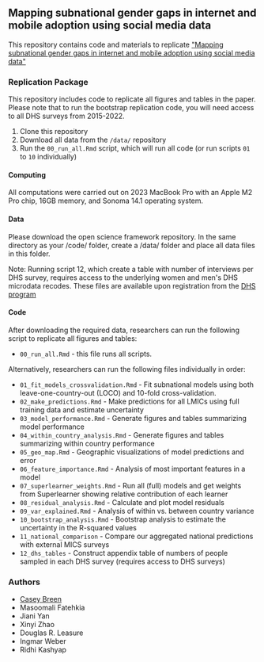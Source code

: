 ## Mapping subnational gender gaps in internet and mobile adoption using social media data

This repository contains code and materials to replicate ["Mapping subnational gender gaps in internet and mobile adoption using social media data"](https://osf.io/)

### Replication Package

This repository includes code to replicate all figures and tables in the paper. Please note that to run the bootstrap replication code, you will need access to all DHS surveys from 2015-2022.  

1. Clone this repository
2. Download all data from the `/data/` repository
2. Run the `00_run_all.Rmd` script, which will run all code (or run scripts `01` to `10` individually)

#### Computing 

All computations were carried out on 2023 MacBook Pro with an Apple M2 Pro chip, 16GB memory, and Sonoma 14.1 operating system.

#### Data 

Please download the open science framework repository. In the same directory as your /code/ folder, create a /data/ folder and place all data files in this folder.

Note: Running script 12, which create a table with number of interviews per DHS survey, requires access to the underlying women and men's DHS microdata recodes. These files are available upon registration from the [DHS program](https://dhsprogram.com/)

#### Code 

After downloading the required data, researchers can run the following script to replicate all figures and tables: 
  
- `00_run_all.Rmd` - this file runs all scripts. 

Alternatively, researchers can run the following files individually in order: 
  
- `01_fit_models_crossvalidation.Rmd` - Fit subnational models using both leave-one-country-out (LOCO) and 10-fold cross-validation.
- `02_make_predictions.Rmd` - Make predictions for all LMICs using full training data and estimate uncertainty 
- `03_model_performance.Rmd` - Generate figures and tables summarizing model performance 
- `04_within_country_analysis.Rmd` - Generate figures and tables summarizing within country performance 
- `05_geo_map.Rmd` - Geographic visualizations of model predictions and error
- `06_feature_importance.Rmd` - Analysis of most important features in a model 
- `07_superlearner_weights.Rmd` - Run all (full) models and get weights from Superlearner showing relative contribution of each learner 
- `08_residual_analysis.Rmd` - Calculate and plot model residuals 
- `09_var_explained.Rmd` - Analysis of within vs. between country variance 
- `10_bootstrap_analysis.Rmd` - Bootstrap analysis to estimate the uncertainty in the R-squared values
- `11_national_comparison` - Compare our aggregated national predictions with external MICS surveys
- `12_dhs_tables` - Construct appendix table of numbers of people sampled in each DHS survey (requires access to DHS surveys)

### Authors

- [Casey Breen](caseybreen.com)
- Masoomali Fatehkia
- Jiani Yan
- Xinyi Zhao
- Douglas R. Leasure
- Ingmar Weber
- Ridhi Kashyap


